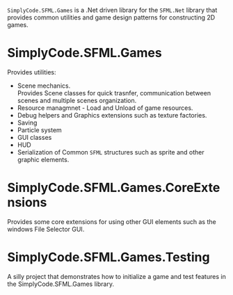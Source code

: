 ``SimplyCode.SFML.Games`` is a .Net driven library for the ``SFML.Net`` library that provides common utilities and game design patterns for constructing 2D games.

# SimplyCode.SFML.Games
Provides utilities:  
- Scene mechanics.  
Provides Scene classes for quick trasnfer, communication between scenes and multiple scenes organization.  
- Resource managmnet - Load and Unload of game resources.  
- Debug helpers and Graphics extensions such as texture factories.  
- Saving
- Particle system
- GUI classes
- HUD
- Serialization of Common ``SFML`` structures such as sprite and other graphic elements.  

# SimplyCode.SFML.Games.CoreExtensions
Provides some core extensions for using other GUI elements such as the windows File Selector GUI.  

# SimplyCode.SFML.Games.Testing
A silly project that demonstrates how to initialize a game and test features in the SimplyCode.SFML.Games library.  

